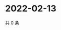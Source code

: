 # 2022-02-13

共 0 条

<!-- BEGIN WEIBO -->
<!-- 最后更新时间 Sun Feb 13 2022 01:10:20 GMT+0800 (China Standard Time) -->

<!-- END WEIBO -->
